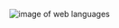 ![image of web languages](https://encrypted-tbn0.gstatic.com/images?q=tbn:ANd9GcTPRbjMBHo0bKhnpyYlAFX2rU7E1YqU3x-ATJC-kq9eqkbrLVCxcw)
